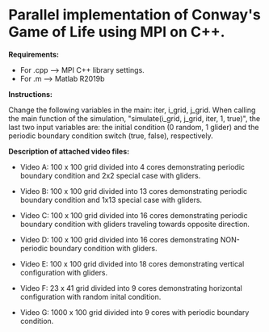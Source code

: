 
# Parallel implementation of Conway's Game of Life using MPI on C++.


__Requirements:__

- For .cpp --> MPI C++ library settings.
- For .m --> Matlab R2019b


__Instructions:__

Change the following variables in the main: iter, i_grid, j_grid.
When calling the main function of the simulation, "simulate(i_grid, j_grid, iter, 1, true)", 
the last two input variables are:
the initial condition (0 random, 1 glider) and the periodic boundary condition switch (true, false), respectively.


__Description of attached video files:__

- Video A: 100 x 100 grid divided into 4 cores demonstrating periodic boundary condition and 2x2 special case with gliders.

- Video B: 100 x 100 grid divided into 13 cores demonstrating periodic boundary condition and 1x13 special case with gliders.

- Video C: 100 x 100 grid divided into 16 cores demonstrating periodic boundary condition with gliders traveling towards opposite direction.

- Video D: 100 x 100 grid divided into 16 cores demonstrating NON-periodic boundary condition with gliders.

- Video E: 100 x 100 grid divided into 18 cores demonstrating vertical configuration with gliders.

- Video F: 23 x 41 grid divided into 9 cores demonstrating horizontal configuration with random inital condition.

- Video G: 1000 x 100 grid divided into 9 cores with periodic boundary condition.
